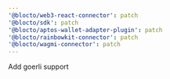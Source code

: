 ```yaml
---
'@blocto/web3-react-connector': patch
'@blocto/sdk': patch
'@blocto/aptos-wallet-adapter-plugin': patch
'@blocto/rainbowkit-connector': patch
'@blocto/wagmi-connector': patch
---
```


Add goerli support
